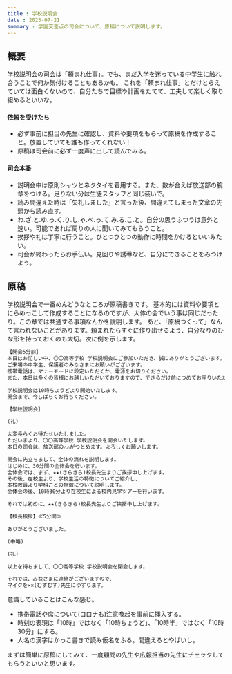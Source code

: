 ```yaml
---
title : 学校説明会
date : 2023-07-21
summary : 学園交差点の司会について、原稿について説明します。
---
```


## 概要

学校説明会の司会は「頼まれ仕事」。でも、まだ入学を迷っている中学生に触れ合うことで何か気付けることもあるかも。
これを「頼まれ仕事」とだけとらえていては面白くないので、自分たちで目標や計画をたてて、工夫して楽しく取り組めるといいな。

#### 依頼を受けたら

- 必ず事前に担当の先生に確認し、資料や要項をもらって原稿を作成すること。放置していても誰も作ってくれない！
- 原稿は司会前に必ず一度声に出して読んでみる。

#### 司会本番

- 説明会中は原則シャツとネクタイを着用する。また、数が合えば放送部の腕章をつける。足りない分は生徒スタッフと同じ装いで。
- 読み間違えた時は「失礼しました」と言った後、間違えてしまった文章の先頭から読み直す。
- わ.ざ.と.ゆ.っ.く.り.し.ゃ.べ.っ.て.み.る.こ.と。自分の思うふつうは意外と速い。可能であれば周りの人に聞いてみてもらうこと。
- 挨拶や礼は丁寧に行うこと。ひとつひとつの動作に時間をかけるといいみたい。
- 司会が終わったらお手伝い。見回りや誘導など、自分にできることをみつけよう。

## 原稿
学校説明会で一番めんどうなところが原稿書きです。
基本的には資料や要項とにらめっこして作成することになるのですが、大体の会でいう事は同じだったり。この章では共通する事項なんかを説明します。
あと、「原稿つくって」なんて言われないことがあります。頼まれたらすぐに作り出せるよう、自分なりのひな形を持っておくのも大切。次に例を示します。

```txt title="学校説明会司会原稿(例)"
【開会5分前】
本日はお忙しい中、〇〇高等学校 学校説明会にご参加いただき、誠にありがとうございます。
ご来場の中学生、保護者のみなさまにお願いがございます。
携帯電話は、マナーモードに設定いただくか、電源をお切りください。
また、本日は多くの皆様にお越しいただいておりますので、できるだけ前につめてお座りいただきますよう、お願い致します。

学校説明会は10時ちょうどより開始いたします。
開会まで、今しばらくお待ちください。

【学校説明会】

(礼)

大変長らくお待たせいたしました。
ただいまより、〇〇高等学校 学校説明会を開会いたします。
本日の司会は、放送部の△△がつとめます。よろしくお願いします。

開会に先立ちまして、全体の流れを説明します。
はじめに、30分間の全体会を行います。
全体会では、まず、★★(きらきら)校長先生よりご挨拶申し上げます。
その後、在校生より、学校生活の特徴についてご紹介し、
本校教員より学科ごとの特徴について説明します。
全体会の後、10時30分より在校生による校内見学ツアーを行います。

それでは初めに、★★(きらきら)校長先生よりご挨拶申し上げます。

【校長挨拶】≪5分間≫

ありがとうございました。

(中略)

(礼)

以上を持ちまして、〇〇高等学校 学校説明会を閉会します。

それでは、みなさまに連絡がございますので、
マイクを✕✕(むすむす)先生にゆずります。
```

意識していることはこんな感じ。

  - 携帯電話や席について(コロナも)注意喚起を事前に挿入する。
  - 時刻の表現は「10時」ではなく「10時ちょうど」、「10時半」ではなく「10時30分」にする。
  - 人名の漢字はかっこ書きで読み仮名をふる。間違えるとやばいし。

まずは簡単に原稿にしてみて、一度顧問の先生や広報担当の先生にチェックしてもらうといいと思います。